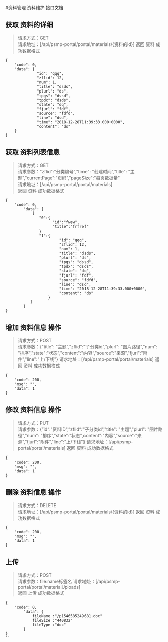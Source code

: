#资料管理   资料维护  接口文档 
## 获取  资料的详细
> 请求方式：GET  
> 请求地址：[/api/psmp-portal/portal/materials/{资料的id}] 
返回 资料 成功数据格式
```
{
    "code": 0,
    "data": {
              "id": "qqq",
              "zflid": 12,
              "num": 1,
              "title": "dsds",
              "plurl": "ds",
              "tpgs": "dssd",
              "tpdx": "dsds",
              "state": "dq",
              "fjurl": "fdf",
              "source": "fdfd",
              "line": "dsd",
              "time": "2018-12-28T11:39:33.000+0000",
              "content": "ds"
    }
}
```
## 获取  资料列表信息
> 请求方式：GET  
> 请求参数："zflid":"分类编号","time": "创建时间","title": "主题","currentPage":"页码","pageSize":"每页数据量"   
> 请求地址：[/api/psmp-portal/portal/materials]  
返回  资料  成功数据格式 
```
{
    "code": 0,
        "data": {
            [
               "0":{
                     "id":"fwew",
                     "title":"frfref"
               }
               "1":{
                        "id": "qqq",
                        "zflid": 12,
                        "num": 1,
                        "title": "dsds",
                        "plurl": "ds",
                        "tpgs": "dssd",
                        "tpdx": "dsds",
                        "state": "dq",
                        "fjurl": "fdf",
                        "source": "fdfd",
                        "line": "dsd",
                        "time": "2018-12-28T11:39:33.000+0000",
                        "content": "ds"
                   }
           ]
        }
}
```
## 增加   资料信息  操作   
> 请求方式：POST   
> 请求参数：{"title": "主题",”zflid“:"子分类id","plurl": "图片路径","num": "排序","state":"状态","content":"内容“,"source":"来源","fjurl":"附件","line":"上/下线"}
> 请求地址：[/api/psmp-portal/portal/materials]
返回  资料  成功数据格式
```
{
    "code": 200,
    "msg": "",
    "data": 1
}
```
## 修改   资料信息  操作   
> 请求方式：PUT   
> 请求参数：{”id“:"资料ID",”zflid“:"子分类id","title": "主题","plurl": "图片路径","num": "排序","state":"状态",content":"内容“,"source":"来源","fjurl":"附件","line":"上/下线"}
> 请求地址：[/api/psmp-portal/portal/materials]
返回  资料  成功数据格式
```
{
    "code": 200,
    "msg": "",
    "data": 1
}
```
## 删除   资料信息  操作   
> 请求方式：DELETE   
> 请求地址：[/api/psmp-portal/portal/materials/{资料的id}]
返回  资料  成功数据格式
```
{
    "code": 200,
    "msg": "",
    "data": 1
}
```
## 上传
> 请求方式：POST  
> 请求参数：file:name标签名
> 请求地址：[/api/psmp-portal/portal/materialUploads]  
返回  上传  成功数据格式 
```
{
    "code": 0,
        "data": {
            fileName :"/p1546585249681.doc"
            fileSize :"440832"
            fileType :"doc"
        }
}
``